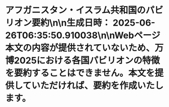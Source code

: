 # アフガニスタン・イスラム共和国のパビリオン要約\n\n**生成日時：** 2025-06-26T06:35:50.910038\n\nWebページ本文の内容が提供されていないため、万博2025における各国パビリオンの特徴を要約することはできません。本文を提供していただければ、要約を作成いたします。